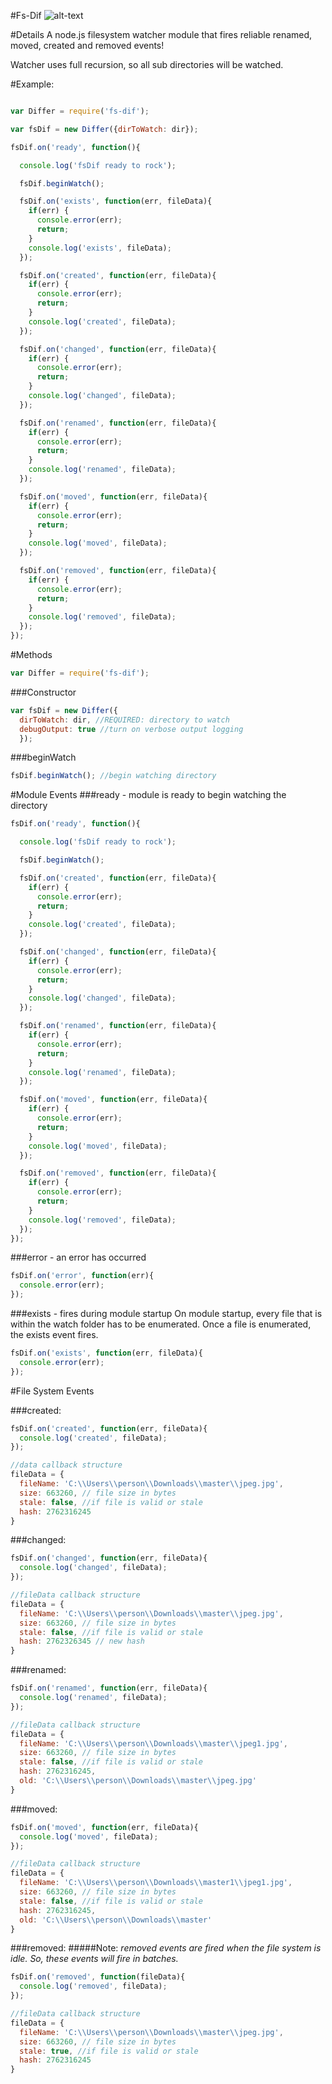 #Fs-Dif
![alt-text](http://imageserver.moviepilot.com/watcher-what-do-you-guys-think-is-stan-lee-the-watcher.jpeg)

#Details
A node.js filesystem watcher module that fires reliable renamed, moved, created and removed events!

Watcher uses full recursion, so all sub directories will be watched.

#Example:
```javascript

var Differ = require('fs-dif');

var fsDif = new Differ({dirToWatch: dir});

fsDif.on('ready', function(){

  console.log('fsDif ready to rock');

  fsDif.beginWatch();

  fsDif.on('exists', function(err, fileData){
    if(err) {
      console.error(err);
      return;
    }
    console.log('exists', fileData);
  });

  fsDif.on('created', function(err, fileData){
    if(err) {
      console.error(err);
      return;
    }
    console.log('created', fileData);
  });

  fsDif.on('changed', function(err, fileData){
    if(err) {
      console.error(err);
      return;
    }
    console.log('changed', fileData);
  });

  fsDif.on('renamed', function(err, fileData){
    if(err) {
      console.error(err);
      return;
    }
    console.log('renamed', fileData);
  });

  fsDif.on('moved', function(err, fileData){
    if(err) {
      console.error(err);
      return;
    }
    console.log('moved', fileData);
  });

  fsDif.on('removed', function(err, fileData){
    if(err) {
      console.error(err);
      return;
    }
    console.log('removed', fileData);
  });
});
```
#Methods
```javascript
var Differ = require('fs-dif');
```
###Constructor
```javascript
var fsDif = new Differ({
  dirToWatch: dir, //REQUIRED: directory to watch
  debugOutput: true //turn on verbose output logging
  });
```

###beginWatch
```javascript
fsDif.beginWatch(); //begin watching directory
```
#Module Events
###ready - module is ready to begin watching the directory
```javascript
fsDif.on('ready', function(){

  console.log('fsDif ready to rock');

  fsDif.beginWatch();

  fsDif.on('created', function(err, fileData){
    if(err) {
      console.error(err);
      return;
    }
    console.log('created', fileData);
  });

  fsDif.on('changed', function(err, fileData){
    if(err) {
      console.error(err);
      return;
    }
    console.log('changed', fileData);
  });

  fsDif.on('renamed', function(err, fileData){
    if(err) {
      console.error(err);
      return;
    }
    console.log('renamed', fileData);
  });

  fsDif.on('moved', function(err, fileData){
    if(err) {
      console.error(err);
      return;
    }
    console.log('moved', fileData);
  });

  fsDif.on('removed', function(err, fileData){
    if(err) {
      console.error(err);
      return;
    }
    console.log('removed', fileData);
  });
});
```
###error - an error has occurred
```javascript
fsDif.on('error', function(err){
  console.error(err);
});
```

###exists - fires during module startup
On module startup, every file that is within the watch folder has to be enumerated.
Once a file is enumerated, the exists event fires.
```javascript
fsDif.on('exists', function(err, fileData){
  console.error(err);
});
```
#File System Events

###created:
```javascript
fsDif.on('created', function(err, fileData){
  console.log('created', fileData);
});

//data callback structure
fileData = {
  fileName: 'C:\\Users\\person\\Downloads\\master\\jpeg.jpg',
  size: 663260, // file size in bytes
  stale: false, //if file is valid or stale
  hash: 2762316245
}
```
###changed:
```javascript
fsDif.on('changed', function(err, fileData){
  console.log('changed', fileData);
});

//fileData callback structure
fileData = {
  fileName: 'C:\\Users\\person\\Downloads\\master\\jpeg.jpg',
  size: 663260, // file size in bytes
  stale: false, //if file is valid or stale
  hash: 2762326345 // new hash
}
```
###renamed:
```javascript
fsDif.on('renamed', function(err, fileData){
  console.log('renamed', fileData);
});

//fileData callback structure
fileData = {
  fileName: 'C:\\Users\\person\\Downloads\\master\\jpeg1.jpg',
  size: 663260, // file size in bytes
  stale: false, //if file is valid or stale
  hash: 2762316245,
  old: 'C:\\Users\\person\\Downloads\\master\\jpeg.jpg'
}

```
###moved:
```javascript
fsDif.on('moved', function(err, fileData){
  console.log('moved', fileData);
});

//fileData callback structure
fileData = {
  fileName: 'C:\\Users\\person\\Downloads\\master1\\jpeg1.jpg',
  size: 663260, // file size in bytes
  stale: false, //if file is valid or stale
  hash: 2762316245,
  old: 'C:\\Users\\person\\Downloads\\master'
}
```
###removed:
#####Note: *removed events are fired when the file system is idle. So, these events will fire in batches.*

```javascript
fsDif.on('removed', function(fileData){
  console.log('removed', fileData);
});

//fileData callback structure
fileData = {
  fileName: 'C:\\Users\\person\\Downloads\\master\\jpeg.jpg',
  size: 663260, // file size in bytes
  stale: true, //if file is valid or stale
  hash: 2762316245
}
```
